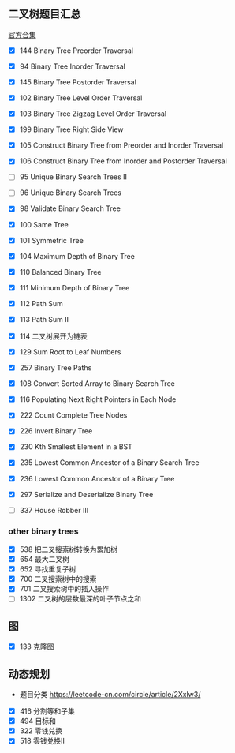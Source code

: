 ## 二叉树题目汇总
[官方合集](https://leetcode.com/tag/tree/)

-[x] 144 Binary Tree Preorder Traversal

-[x] 94 Binary Tree Inorder Traversal

-[x] 145 Binary Tree Postorder Traversal

-[x] 102 Binary Tree Level Order Traversal

-[x] 103 Binary Tree Zigzag Level Order Traversal

-[x] 199 Binary Tree Right Side View

-[x] 105 Construct Binary Tree from Preorder and Inorder Traversal

-[x] 106 Construct Binary Tree from Inorder and Postorder Traversal

-[ ] 95 Unique Binary Search Trees II

-[ ] 96 Unique Binary Search Trees

-[x] 98 Validate Binary Search Tree

-[x] 100 Same Tree

-[x] 101 Symmetric Tree

-[x] 104 Maximum Depth of Binary Tree

-[x] 110 Balanced Binary Tree

-[x] 111 Minimum Depth of Binary Tree

-[x] 112 Path Sum

-[x] 113 Path Sum II

-[x] 114 二叉树展开为链表

-[x] 129 Sum Root to Leaf Numbers

-[x] 257 Binary Tree Paths

-[x] 108 Convert Sorted Array to Binary Search Tree

-[x] 116 Populating Next Right Pointers in Each Node

-[x] 222 Count Complete Tree Nodes

-[x] 226 Invert Binary Tree

-[x] 230 Kth Smallest Element in a BST

-[x] 235 Lowest Common Ancestor of a Binary Search Tree

-[x] 236 Lowest Common Ancestor of a Binary Tree

-[x] 297 Serialize and Deserialize Binary Tree

-[ ] 337 House Robber III

### other binary trees
-[x] 538 把二叉搜索树转换为累加树
-[x] 654 最大二叉树
-[x] 652 寻找重复子树
-[x] 700 二叉搜索树中的搜索
-[x] 701 二叉搜索树中的插入操作
-[ ] 1302 二叉树的层数最深的叶子节点之和

## 图
- [x] 133 克隆图

## 动态规划
- 题目分类 https://leetcode-cn.com/circle/article/2Xxlw3/
- [x] 416 分割等和子集
- [x] 494 目标和
- [x] 322 零钱兑换
- [x] 518 零钱兑换II
